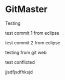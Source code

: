 GitMaster
=========

Testing 

test commit 1 from eclipse

test commit 2 from eclipse

testing from git web

test conflicted

jjsdfjsdfhksjd